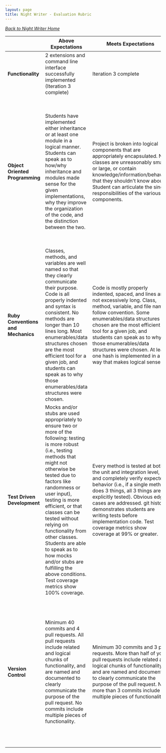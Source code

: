 ```yaml
---
layout: page
title: Night Writer - Evaluation Rubric
---
```


_[Back to Night Writer Home](./index)_

<br> | **Above Expectations** | **Meets Expectations** | **Below Expectations** | **Well Below Expectations**  
-- | --- | --- | --- | ---
**Functionality** | 2 extensions and command line interface successfully implemented (Iteration 3 complete) | Iteration 3 complete | Iteration 2 complete, but iteration 3 not complete | Iteration 2 not complete
**Object Oriented Programming** | Students have implemented either inheritance or at least one module in a logical manner.  Students can speak as to how/why inheritance and modules made sense for the given implementations, why they improve the organization of the code, and the distinction between the two. | Project is broken into logical components that are appropriately encapsulated. No classes are unreasonably small or large, or contain knowledge/information/behavior that they shouldn't know about.  Student can articulate the single responsibilities of the various components. | Students can clearly identify the responsibility of each class that they created and the methods that they wrote. Students are able to describe why they have organized their code in the way they did. Project may have too many or too few classes, or include knowledge/information/behavior that isn't necessary for a given class to know.  Student cannot articulate single responsibilities, or code does not demonstrate adherence to the described single responsibilities. | Students have difficulty explaining the reason they have organized their code in the way that they did. They may have few files that seem to be doing the vast majority of the work in the project, and have not drawn clear lines between the responsibilities of different classes they have created.
**Ruby Conventions and Mechanics** | Classes, methods, and variables are well named so that they clearly communicate their purpose. Code is all properly indented and syntax is consistent. No methods are longer than 10 lines long. Most enumerables/data structures chosen are the most efficient tool for a given job, and students can speak as to why those enumerables/data structures were chosen. | Code is mostly properly indented, spaced, and lines are not excessively long. Class, method, variable, and file names follow convention. Some enumerables/data structures chosen are the most efficient tool for a given job, and students can speak as to why those enumerables/data structures were chosen. At least one hash is implemented in a way that makes logical sense. | Code demonstrates some proper indenting and spacing. Class, method, variable, and file names inconsistently follow convention. Few enumerables/data structures chosen are the most efficient tool for a given job. Students may not be able to speak as to why those enumerables/data structures were chosen. No hashes are implemented, or are implemented in an inappropriate use case. | Code is not properly indented and spaced and lines are excessively long. Class, method, variable, and file names do not follow convention
**Test Driven Development** | Mocks and/or stubs are used appropriately to ensure two or more of the following: testing is more robust (i.e., testing methods that might not otherwise be tested due to factors like randomness or user input), testing is more efficient, or that classes can be tested without relying on functionality from other classes. Students are able to speak as to how mocks and/or stubs are fulfilling the above conditions. Test coverage metrics show 100% coverage. | Every method is tested at both the unit and integration level, and completely verify expected behavior (i.e., if a single method does 3 things, all 3 things are explicitly tested). Obvious edge cases are addressed. git history demonstrates students are writing tests before implementation code. Test coverage metrics show coverage at 99% or greater. | Every method is not tested, expected behavior is partially tested, and/or no edge cases are addressed. git history does not demonstrate students are writing tests before implementation code. | Test coverage is below 90% and/or less than half of the methods in any given class are untested or have tests that don’t verify expected behavior.
**Version Control** | Minimum 40 commits and 4 pull requests. All pull requests include related and logical chunks of functionality, and are named and documented to clearly communicate the purpose of the pull request. No commits include multiple pieces of functionality.| Minimum 30 commits and 3 pull requests. More than half of your pull requests include related and logical chunks of functionality, and are named and documented to clearly communicate the purpose of the pull request. No more than 3 commits include multiple pieces of functionality. | Minimum 20 commits and 2 pull requests. At least half of your pull requests include related and logical chunks of functionality, and are named and documented to clearly communicate the purpose of the pull request. No more than 5 commits include multiple pieces of functionality. | Less than 20 commits or 2 pull requests. Less than half of your pull requests include related and logical chunks of functionality, and are named and documented to clearly communicate the purpose of the pull request. More than 5 commits include multiple pieces of functionality.

<!-- A passing project will have at minimum at least 30 commits. Most pull requests include related and logical chunks of functionality, and are named and documented to clearly communicate the purpose of the pull request. No more than 3 commits include multiple pieces of functionality. -->
